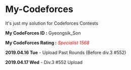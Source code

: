 # My-Codeforces
It's just my solution for Codeforces Contests

**My CodeForces ID :** Gyeongsik_Son

**My CodeForces Rating :** <span style="color:red"> *Specialist 1568*</span>

**2019.04.16 Tue** - Upload Past Rounds (Before div.3 #552)

**2019.04.17 Wed** - Div.3 #552 Upload
